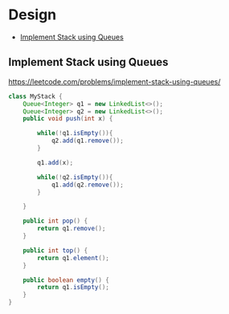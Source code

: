 # Design

+ [Implement Stack using Queues](#implement-stack-using-queues)

## Implement Stack using Queues
https://leetcode.com/problems/implement-stack-using-queues/
```java
class MyStack {
    Queue<Integer> q1 = new LinkedList<>();
    Queue<Integer> q2 = new LinkedList<>();
    public void push(int x) {

        while(!q1.isEmpty()){
            q2.add(q1.remove());
        }

        q1.add(x);

        while(!q2.isEmpty()){
            q1.add(q2.remove());
        }

    }

    public int pop() {
        return q1.remove();
    }

    public int top() {
        return q1.element();
    }

    public boolean empty() {
        return q1.isEmpty();
    }
}

```